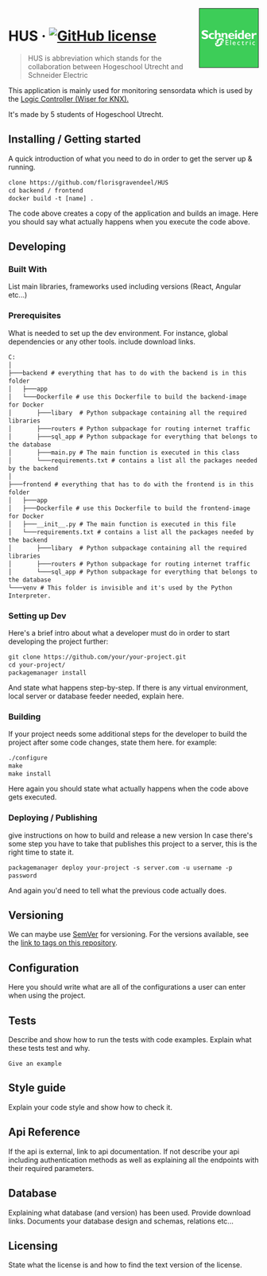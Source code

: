<img src="./frontend/app/images/se-logo.png" alt="Logo of the project" align="right">

# HUS &middot; [![GitHub license](https://img.shields.io/badge/license-MIT-blue.svg?style=flat-square)](https://github.com/your/your-project/blob/master/LICENSE)
> HUS is abbreviation which stands for the collaboration between Hogeschool Utrecht and Schneider Electric

This application is mainly used for monitoring sensordata which is used by the [Logic Controller (Wiser for KNX).](https://www.se.com/nl/nl/product/LSS100100/wiser-for-knx---homelynk-logic-controller/)

It's made by 5 students of Hogeschool Utrecht.

## Installing / Getting started

A quick introduction of what you need to do in order to get the server up &
running.

```shell
clone https://github.com/florisgravendeel/HUS
cd backend / frontend
docker build -t [name] .
```

The code above creates a copy of the application and builds an image.
Here you should say what actually happens when you execute the code above.

## Developing

### Built With
List main libraries, frameworks used including versions (React, Angular etc...)

### Prerequisites
What is needed to set up the dev environment. For instance, global dependencies or any other tools. include download links.

```
C:
│ 
├───backend # everything that has to do with the backend is in this folder
│   ├───app
│   └───Dockerfile # use this Dockerfile to build the backend-image for Docker
│       ├───libary  # Python subpackage containing all the required libraries
│       ├───routers # Python subpackage for routing internet traffic
│       ├───sql_app # Python subpackage for everything that belongs to the database 
│       ├───main.py # The main function is executed in this class
│       └───requirements.txt # contains a list all the packages needed by the backend 
│ 
├───frontend # everything that has to do with the frontend is in this folder
│   ├───app
│   ├───Dockerfile # use this Dockerfile to build the frontend-image for Docker
│   ├───__init__.py # The main function is executed in this file
│   └───requirements.txt # contains a list all the packages needed by the backend 
│       ├───libary  # Python subpackage containing all the required libraries
│       ├───routers # Python subpackage for routing internet traffic
│       └───sql_app # Python subpackage for everything that belongs to the database 
└───venv # This folder is invisible and it's used by the Python Interpreter. 
```
### Setting up Dev

Here's a brief intro about what a developer must do in order to start developing
the project further:

```shell
git clone https://github.com/your/your-project.git
cd your-project/
packagemanager install
```

And state what happens step-by-step. If there is any virtual environment, local server or database feeder needed, explain here.

### Building

If your project needs some additional steps for the developer to build the
project after some code changes, state them here. for example:

```shell
./configure
make
make install
```

Here again you should state what actually happens when the code above gets
executed.

### Deploying / Publishing
give instructions on how to build and release a new version
In case there's some step you have to take that publishes this project to a
server, this is the right time to state it.

```shell
packagemanager deploy your-project -s server.com -u username -p password
```

And again you'd need to tell what the previous code actually does.

## Versioning

We can maybe use [SemVer](http://semver.org/) for versioning. For the versions available, see the [link to tags on this repository](/tags).


## Configuration

Here you should write what are all of the configurations a user can enter when using the project.

## Tests

Describe and show how to run the tests with code examples.
Explain what these tests test and why.

```shell
Give an example
```

## Style guide

Explain your code style and show how to check it.

## Api Reference

If the api is external, link to api documentation. If not describe your api including authentication methods as well as explaining all the endpoints with their required parameters.


## Database

Explaining what database (and version) has been used. Provide download links.
Documents your database design and schemas, relations etc... 

## Licensing

State what the license is and how to find the text version of the license.

